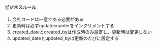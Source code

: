   #### ビジネスルール
  1. 会社コードは一意である必要がある
  2. 更新時は必ずupdatecounterをインクリメントする
  3. created_dateとcreated_byは作成時のみ設定し、更新時は変更しない
  4. updated_dateとupdated_byは更新のたびに設定する
